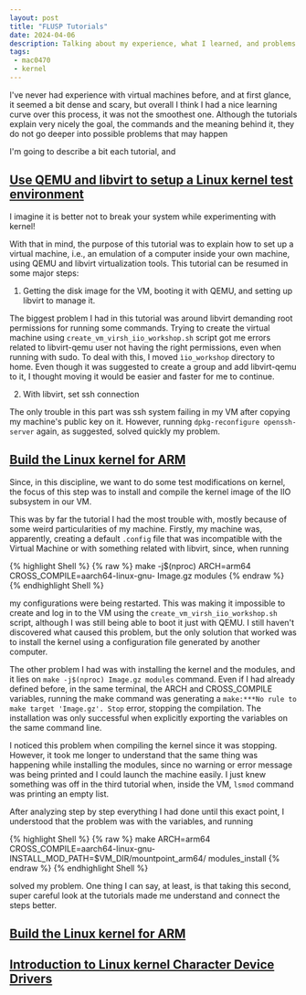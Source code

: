 ```yaml
---
layout: post
title: "FLUSP Tutorials"
date: 2024-04-06
description: Talking about my experience, what I learned, and problems =]
tags:
 - mac0470
 - kernel
---
```


I've never had experience with virtual machines before, and at first glance, it seemed a bit dense and scary, but overall I think I had a nice learning curve over this process, it was not the smoothest one. Although the tutorials explain very nicely the goal, the commands and the meaning behind it, they do not go deeper into possible problems that may happen

I'm going to describe a bit each tutorial, and 

## [Use QEMU and libvirt to setup a Linux kernel test environment](https://flusp.ime.usp.br/kernel/qemu-libvirt-setup/)
 
I imagine it is better not to break your system while experimenting with kernel!

With that in mind, the purpose of this tutorial was to explain how to set up a virtual machine, i.e., an emulation of a computer inside your own machine, using QEMU and libvirt virtualization tools. This tutorial can be resumed in some major steps:

1) Getting the disk image for the VM, booting it with QEMU, and setting up libvirt to manage it.

  The biggest problem I had in this tutorial was around libvirt demanding root permissions for running some commands. Trying to create the virtual machine using `create_vm_virsh_iio_workshop.sh` script got me errors related to libvirt-qemu user not having the right permissions, even when running with sudo. To deal with this, I moved `ìio_workshop` directory to home. Even though it was suggested to create a group and add libvirt-qemu to it, I thought moving it would be easier and faster for me to continue.

2) With libvirt, set ssh connection

  The only trouble in this part was ssh system failing in my VM after copying my machine's public key on it. However, running `dpkg-reconfigure openssh-server` again, as suggested, solved quickly my problem.


## [Build the Linux kernel for ARM](https://flusp.ime.usp.br/kernel/build-linux-for-arm/)


Since, in this discipline, we want to do some test modifications on kernel, the focus of this step was to install and compile the kernel image of the IIO subsystem in our VM.

This was by far the tutorial I had the most trouble with, mostly because of some weird particularities of my machine. Firstly, my machine was, apparently, creating a default `.config` file that was incompatible with the Virtual Machine or with something related with libvirt, since, when running 

{% highlight Shell %}
{% raw %}
make -j$(nproc) ARCH=arm64 CROSS_COMPILE=aarch64-linux-gnu- Image.gz modules
{% endraw %}
{% endhighlight Shell %}

my configurations were being restarted. This was making it impossible to create and log in to the VM using the `create_vm_virsh_iio_workshop.sh` script, although I was still being able to boot it just with QEMU. I still haven't discovered what caused this problem, but the only solution that worked was to install the kernel using a configuration file generated by another computer.

The other problem I had was with installing the kernel and the modules, and it lies on `make -j$(nproc) Image.gz modules` command. Even if I had already defined before, in the same terminal, the ARCH and CROSS_COMPILE variables, running the make command was generating a `make:***No rule to make target 'Image.gz'. Stop` error, stopping the compilation. The installation was only successful when explicitly exporting the variables on the same command line.

I noticed this problem when compiling the kernel since it was stopping. However, it took me longer to understand that the same thing was happening while installing the modules, since no warning or error message was being printed and I could launch the machine easily. I just knew something was off in the third tutorial when, inside the VM, `lsmod` command was printing an empty list.

After analyzing step by step everything I had done until this exact point, I understood that the problem was with the variables, and running

{% highlight Shell %}
{% raw %}
make ARCH=arm64 CROSS_COMPILE=aarch64-linux-gnu- INSTALL_MOD_PATH=$VM_DIR/mountpoint_arm64/ modules_install
{% endraw %}
{% endhighlight Shell %}

solved my problem. One thing I can say, at least, is that taking this second, super careful look at the tutorials made me understand and connect the steps better.


## [Build the Linux kernel for ARM](https://flusp.ime.usp.br/kernel/build-linux-for-arm/)


## [Introduction to Linux kernel Character Device Drivers](https://flusp.ime.usp.br/kernel/char-drivers-intro/)


